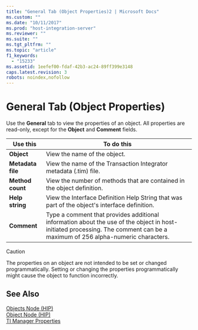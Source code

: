 ```yaml
---
title: "General Tab (Object Properties)2 | Microsoft Docs"
ms.custom: ""
ms.date: "10/11/2017"
ms.prod: "host-integration-server"
ms.reviewer: ""
ms.suite: ""
ms.tgt_pltfrm: ""
ms.topic: "article"
f1_keywords: 
  - "15233"
ms.assetid: 1eefef00-fdaf-42b3-ac24-89ff399e3148
caps.latest.revision: 3
robots: noindex,nofollow
---
```

# General Tab (Object Properties)
Use the **General** tab to view the properties of an object. All properties are read-only, except for the **Object** and **Comment** fields.  
  
|Use this|To do this|  
|--------------|----------------|  
|**Object**|View the name of the object.|  
|**Metadata file**|View the name of the Transaction Integrator metadata (.tim) file.|  
|**Method count**|View the number of methods that are contained in the object definition.|  
|**Help string**|View the Interface Definition Help String that was part of the object's interface definition.|  
|**Comment**|Type a comment that provides additional information about the use of the object in host-initiated processing. The comment can be a maximum of 256 alpha-numeric characters.|  
  
> [!CAUTION]
>  The properties on an object are not intended to be set or changed programmatically. Setting or changing the properties programmatically might cause the object to function incorrectly.  
  
## See Also  
 [Objects Node (HIP)](../core/objects-node-hip.md)   
 [Object Node (HIP)](../core/object-node-hip.md)   
 [TI Manager Properties](../core/ti-manager-properties.md)